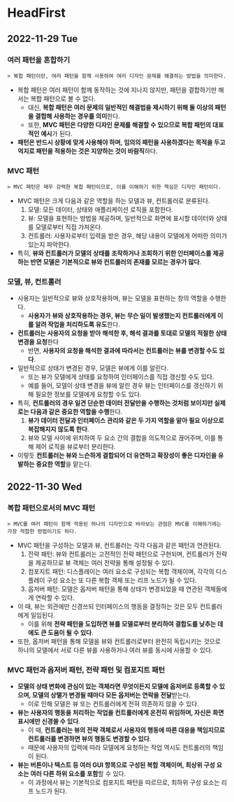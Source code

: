# HeadFirst
## 2022-11-29 Tue

### 여러 패턴을 혼합하기
```
> 복합 패턴이란, 여러 패턴을 함께 사용하여 여러 디자인 문제를 해결하는 방법을 의미한다.
```
* 복합 패턴은 여러 패턴이 함께 동작하는 것에 지나지 않지만, 패턴을 결합하기만 해서는 복합 패턴으로 볼 수 없다.
  * 대신, **복합 패턴은 여러 문제의 일반적인 해결법을 제시하기 위해 둘 이상의 패턴을 결합해 사용하는 경우를 의미**한다.
  * 또한, **MVC 패턴은 다양한 디자인 문제를 해결할 수 있으므로 복합 패턴의 대표적인 예시**가 된다.
* **패턴은 반드시 상황에 맞게 사용해야 하며, 임의의 패턴을 사용하겠다는 목적을 두고 억지로 패턴을 적용하는 것은 지양하는 것이 바람직**하다.

### MVC 패턴
```
> MVC 패턴은 매우 강력한 복합 패턴이므로, 이를 이해하기 위한 핵심은 디자인 패턴이다.
```
* MVC 패턴은 크게 다음과 같은 역할을 하는 모델과 뷰, 컨트롤러로 분류된다.
  1. 모델: 모든 데이터, 상태와 애플리케이션 로직을 포함한다.
  2. 뷰: 모델을 표현하는 방법을 제공하며, 일반적으로 화면에 표시할 데이터와 상태를 모델로부터 직접 가져온다.
  3. 컨트롤러: 사용자로부터 입력을 받은 경우, 해당 내용이 모델에게 어떠한 의미가 있는지 파악한다.
* 특히, **뷰와 컨트롤러가 모델의 상태를 조작하거나 조회하기 위한 인터페이스를 제공하는 반면 모델은 기본적으로 뷰와 컨트롤러의 존재를 모르는 경우가 많다**.

### 모델, 뷰, 컨트롤러
* 사용자는 일반적으로 뷰와 상호작용하며, 뷰는 모델을 표현하는 창의 역할을 수행한다.
  * **사용자가 뷰와 상호작용하는 경우, 뷰는 무슨 일이 발생했는지 컨트롤러에게 이를 알려 작업을 처리하도록 유도**한다.
* **컨트롤러는 사용자의 요청을 받아 해석한 후, 해석 결과를 토대로 모델의 적절한 상태 변경을 요청**한다 
  * 반면, **사용자의 요청을 해석한 결과에 따라서는 컨트롤러는 뷰를 변경할 수도 있다**.
* 일반적으로 상태가 변경된 경우, 모델은 뷰에게 이를 알린다.
  * 또는 뷰가 모델에게 상태를 요청하여 인터페이스를 직접 갱신할 수도 있다.
  * 예를 들어, 모델이 상태 변경을 뷰에 알린 경우 뷰는 인터페이스를 갱신하기 위해 필요한 정보를 모델에게 요청할 수도 있다.
* 특히, **컨트롤러의 경우 일견 단순한 데이터 전달만을 수행하는 것처럼 보이지만 실제로는 다음과 같은 중요한 역할을 수행**한다.
  1. **뷰가 데이터 전달과 인터페이스 관리와 같은 두 가지 역할을 맡아 필요 이상으로 복잡해지지 않도록 한다**.
  2. 뷰와 모델 사이에 위치하여 두 요소 간의 결합을 의도적으로 끊어주며, 이를 통해 제어 로직을 뷰로부터 분리한다.
* 이렇듯 **컨트롤러는 뷰와 느슨하게 결합되어 더 유연하고 확장성이 좋은 디자인을 유발하는 중요한 역할**을 맡는다.

## 2022-11-30 Wed
### 복합 패턴으로서의 MVC 패턴
```
> MVC를 여러 패턴이 함께 적용된 하나의 디자인으로 바라보는 관점은 MVC를 이해하기에는 가장 적합한 방법이기도 하다.
```
* MVC 패턴을 구성하는 모델과 뷰, 컨트롤러는 각각 다음과 같은 패턴과 연관된다.
  1. 전략 패턴: 뷰와 컨트롤러는 고전적인 전략 패턴으로 구현되며, 컨트롤러가 전략을 제공하므로 뷰 객체는 여러 전략을 통해 설정될 수 있다.
  2. 컴포지트 패턴: 디스플레이는 여러 요소로 구성되는 복합 객체이며, 각각의 디스플레이 구성 요소는 또 다른 복합 객체 또는 리프 노드가 될 수 있다.
  3. 옵저버 패턴: 모델은 옵저버 패턴을 통해 상태가 변경되었을 때 연관된 객체들에게 연락할 수 있다.
* 이 때, 뷰는 외관에만 신경쓰되 인터페이스의 행동을 결정하는 것은 모두 컨트롤러에게 일임된다.
  * 이를 위해 **전략 패턴을 도입하면 뷰를 모델로부터 분리하여 결합도를 낮추는 데에도 큰 도움이 될 수 있다**. 
* 또한, 옵저버 패턴을 통해 모델을 뷰와 컨트롤러로부터 완전히 독립시키는 것으로 하나의 모델에서 서로 다른 뷰를 사용하거나 여러 뷰를 동시에 사용할 수 있다.

### MVC 패턴과 옵저버 패턴, 전략 패턴 및 컴포지트 패턴
* **모델의 상태 변화에 관심이 있는 객체라면 무엇이든지 모델에 옵저버로 등록할 수 있으며, 모델의 상탤가 변경될 때마다 모든 옵저버는 연락을 전달**받는다.
  * 이로 인해 모델은 뷰 또는 컨트롤러에게 전혀 의존하지 않을 수 있다.
* **뷰는 사용자의 행동을 처리하는 작업을 컨트롤러에게 온전히 위임하며, 자신은 화면 표시에만 신경쓸 수 있다**.
  * 이 때, **컨트롤러는 뷰의 전략 객체로서 사용자의 행동에 따른 대응을 책임지므로 컨트롤러를 변경하면 뷰의 행동도 변경할 수 있다**.
  * 때문에 사용자의 입력에 따라 모델에게 요청하는 작업 역시도 컨트롤러의 책임이 된다.
* **뷰는 버튼이나 텍스트 등 여러 GUI 항목으로 구성된 복합 객체이며, 최상위 구성 요소는 여러 다른 하위 요소를 포함**할 수 있다.
  * 이 과정에서 뷰는 기본적으로 컴포지트 패턴을 따르므로, 최하위 구성 요소는 리프 노드가 된다.